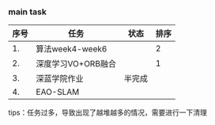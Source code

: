 <!--
 * @Author: Liu Weilong
 * @Date: 2021-03-08 09:36:59
 * @LastEditors: Liu Weilong
 * @LastEditTime: 2021-03-14 13:56:39
 * @FilePath: /3rd-test-learning/work_record/learning_task/week_plan_collection_2021/week10.md
 * @Description: 
-->
### main task

序号|任务|状态|排序
---|---|---|---
1.  |算法week4-week6||2
2.  |深度学习VO+ORB融合||1
3.  |深蓝学院作业|半完成|
4.  |EAO-SLAM|

tips：任务过多，导致出现了越堆越多的情况，需要进行一下清理